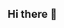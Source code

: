 ## Hi there 👋

<!--
Решаем performance-задачи брендов с помощью интерактивного маркетинга и технологий
-->
